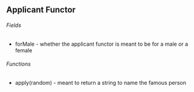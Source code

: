 ## Applicant Functor
###### Fields
* forMale - whether the applicant functor is meant to be for a male or a female

###### Functions
* apply(random) - meant to return a string to name the famous person